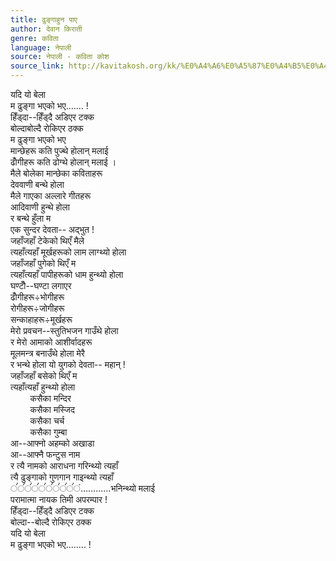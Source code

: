 ```yaml
---
title: ढुङ्गाहुन पाए
author: देवान किराती
genre: कविता
language: नेपाली
source: नेपाली - कविता कोश
source_link: http://kavitakosh.org/kk/%E0%A4%A6%E0%A5%87%E0%A4%B5%E0%A4%BE%E0%A4%A8_%E0%A4%95%E0%A4%BF%E0%A4%B0%E0%A4%BE%E0%A4%A4%E0%A5%80
---
```


यदि यो बेला  
म ढुङ्गा भएको भए....... !  
हिँड्दा--हिँड्दै अडिएर टक्क  
बोल्दाबोल्दै रोकिएर ठक्क  
म ढुङ्गा भएको भए  
मान्छेहरू कति पुज्थे होलान् मलाई  
ढोँगीहरू कति ढोग्थे होलान् मलाई ।  
मैले बोलेका मान्छेका कविताहरू  
देववाणी बन्थे होला  
मैले गाएका अल्लारे गीतहरू  
आदिवाणी हुन्थे होला  
र बन्थे हुँला म  
एक सुन्दर देवता-- अद्भुत !  
जहाँजहाँ टेकेको थिएँ मैले  
त्यहाँत्यहाँ मूर्खहरूको लाम लाग्थ्यो होला  
जहाँजहाँ पुगेको थिएँ म  
त्यहाँत्यहाँ पापीहरूको धाम हुन्थ्यो होला  
घण्टौँ--घण्टा लगाएर  
ढोँगीहरू÷भोगीहरू  
रोगीहरू÷जोगीहरू  
सन्काहाहरू÷मूर्खहरू  
मेरो प्रवचन--स्तुतिभजन गाउँथे होला  
र मेरो आमाको आशीर्वादहरू  
मूलमन्त्र बनाउँथे होला मेरै  
र भन्थे होला यो युगको देवता-- महान् !  
जहाँजहाँ बसेको थिएँ म  
त्यहाँत्यहाँ हुन्थ्यो होला  
        कसैका मन्दिर  
        कसैका मस्जिद  
        कसैका चर्च  
        कसैका गुम्बा  
आ--आफ्नो अहम्को अखाडा  
आ--आफ्नै फन्टुस नाम  
र त्यै नामको आराधना गरिन्थ्यो त्यहाँ  
त्यै ढुङ्गाको गुणगान गाइन्थ्यो त्यहाँ  
ंंंंंंंंंंंंंंंंंंं............भनिन्थ्यो मलाई  
परामात्मा नायक तिमी अपरम्पार !  
हिँड्दा--हिँड्दै अडिएर टक्क  
बोल्दा--बोल्दै रोकिएर ठक्क  
यदि यो बेला  
म ढुङ्गा भएको भए........ !
